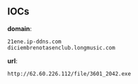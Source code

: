 
## IOCs

__domain__:

```text
21ene.ip-ddns.com
diciembrenotasenclub.longmusic.com
```
__url__:

```text
http://62.60.226.112/file/3601_2042.exe
```